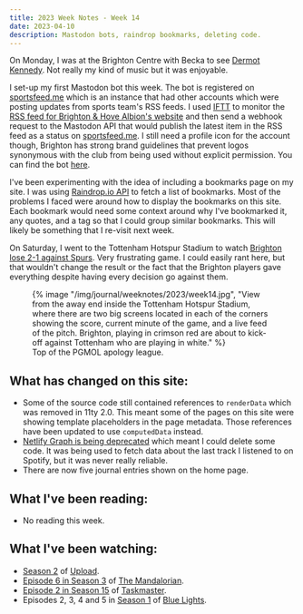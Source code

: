 ```yaml
---
title: 2023 Week Notes - Week 14
date: 2023-04-10
description: Mastodon bots, raindrop bookmarks, deleting code.
---
```


On Monday, I was at the Brighton Centre with Becka to see [Dermot Kennedy](https://www.dermotkennedy.com/). Not really my kind of music but it was enjoyable.

I set-up my first Mastodon bot this week. The bot is registered on [sportsfeed.me](https://sportsfeed.me) which is an instance that had other accounts which were posting updates from sports team's RSS feeds. I used [IFTT](https://ifttt.com) to monitor the [RSS feed for Brighton & Hove Albion's website](https://www.brightonandhovealbion.com/rss.xml) and then send a webhook request to the Mastodon API that would publish the latest item in the RSS feed as a status on [sportsfeed.me](https://sportsfeed.me). I still need a profile icon for the account though, Brighton has strong brand guidelines that prevent logos synonymous with the club from being used without explicit permission. You can find the bot [here](https://sportsfeed.me/@BHAFC).

I've been experimenting with the idea of including a bookmarks page on my site. I was using [Raindrop.io API](https://developer.raindrop.io/) to fetch a list of bookmarks. Most of the problems I faced were around how to display the bookmarks on this site. Each bookmark would need some context around why I've bookmarked it, any quotes, and a tag so that I could group similar bookmarks. This will likely be something that I re-visit next week.

On Saturday, I went to the Tottenham Hotspur Stadium to watch [Brighton lose 2-1 against Spurs](https://www.brightonandhovealbion.com/news/3141215/kane-able-to-end-albions-unbeaten-away-run). Very frustrating game. I could easily rant here, but that wouldn't change the result or the fact that the Brighton players gave everything despite having every decision go against them.

  <figure>
    {% image "/img/journal/weeknotes/2023/week14.jpg", "View from the away end inside the Tottenham Hotspur Stadium, where there are two big screens located in each of the corners showing the score, current minute of the game, and a live feed of the pitch. Brighton, playing in crimson red are about to kick-off against Tottenham who are playing in white." %}
    <figcaption>Top of the PGMOL apology league.</figcaption>
  </figure>

## What has changed on this site:

- Some of the source code still contained references to `renderData` which was removed in 11ty 2.0. This meant some of the pages on this site were showing template placeholders in the page metadata. Those references have been updated to use `computedData` instead.
- [Netlify Graph is being deprecated](https://docs.netlify.com/netlify-labs/experimental-features/netlify-graph/) which meant I could delete some code. It was being used to fetch data about the last track I listened to on Spotify, but it was never really reliable.
- There are now five journal entries shown on the home page.

## What I've been reading:

- No reading this week.

## What I've been watching:

- [Season 2](https://www.themoviedb.org/tv/86248-upload/season/2) of [Upload](https://www.themoviedb.org/tv/86248-upload).
- [Episode 6 in Season 3](https://www.themoviedb.org/tv/82856-the-mandalorian/season/3/episode/6) of [The Mandalorian](https://www.themoviedb.org/tv/82856-the-mandalorian).
- [Episode 2 in Season 15](https://www.themoviedb.org/tv/63404-taskmaster/season/15/episode/2) of [Taskmaster](https://www.themoviedb.org/tv/63404-taskmaster).
- Episodes 2, 3, 4 and 5 in [Season 1](https://www.themoviedb.org/tv/218344-blue-lights/season/1) of [Blue Lights](https://www.themoviedb.org/tv/218344-blue-lights).
